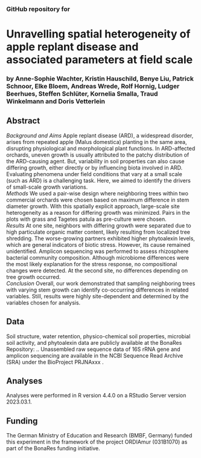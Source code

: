 ### GitHub repository for

# Unravelling spatial heterogeneity of apple replant disease and associated parameters at field scale

### by Anne-Sophie Wachter, Kristin Hauschild, Benye Liu, Patrick Schnoor, Elke Bloem, Andreas Wrede, Rolf Hornig, Ludger Beerhues, Steffen Schlüter, Kornelia Smalla, Traud Winkelmann and Doris Vetterlein 

## Abstract

*Background and Aims* Apple replant disease (ARD), a widespread disorder, arises from repeated apple (Malus domestica) planting in the same area, disrupting physiological and morphological plant functions. In ARD-affected orchards, uneven growth is usually attributed to the patchy distribution of the ARD-causing agent. But, variability in soil properties can also cause differing growth, either directly or by influencing biota involved in ARD. Evaluating phenomena under field conditions that vary at a small scale (such as ARD) is a challenging task. Here, we aimed to identify the drivers of small-scale growth variations.<br>
*Methods* We used a pair-wise design where neighboring trees within two commercial orchards were chosen based on maximum difference in stem diameter growth. With this spatially explicit approach, large-scale site heterogeneity as a reason for differing growth was minimized. Pairs in the plots with grass and Tagetes patula as pre-culture were chosen.<br> 
*Results* At one site, neighbors with differing growth were separated due to high particulate organic matter content, likely resulting from localized tree shredding. The worse-growing partners exhibited higher phytoalexin levels, which are general indicators of biotic stress. However, its cause remained unidentified. Amplicon sequencing was performed to assess rhizosphere bacterial community composition. Although microbiome differences were the most likely explanation for the stress response, no compositional changes were detected. At the second site, no differences depending on tree growth occurred.<br> 
*Conclusion* Overall, our work demonstrated that sampling neighboring trees with varying stem growth can identify co-occurring differences in related variables. Still, results were highly site-dependent and determined by the variables chosen for analysis.

## Data 

Soil structure, water retention, physico-chemical soil properties, microbial soil activity, and phytoalexin data are publicly available at the BonaRes Repository: .. 
Unassembled raw sequence data of 16S rRNA gene and amplicon sequencing are available in the NCBI Sequence Read Archive (SRA) under the BioProject PRJNAxxx . 

## Analyses

Analyses were performed in R version 4.4.0 on a RStudio Server version 2023.03.1.

## Funding

The German Ministry of Education and Research (BMBF, Germany) funded this experiment in the framework of the project ORDIAmur (031B1070) as part of the BonaRes funding initiative.


